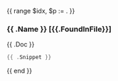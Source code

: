 {{ range $idx, $p := . }}
### {{ .Name }} [{{.FoundInFile}}]
{{ .Doc }}
```go
{{ .Snippet }}
```
{{ end }}